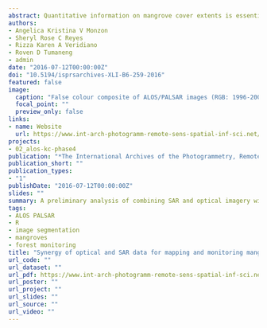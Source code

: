 ```yaml
---
abstract: Quantitative information on mangrove cover extents is essential in producing relevant resource management plans and conservation strategies. In the Philippines, mangrove rehabilitation was made a priority in relation to disaster risk response and mitigation following the calamities in the coastal communities during typhoon Haiyan/Yolanda; hence, baseline information on the extent of remaining mangrove cover was essential for effective site interventions. Although mangrove cover maps for the country already exists, analysis of mangrove cover changes were limited to the application of fixed annual deforestation rates due to the challenge of acquiring consistent temporal cloud-free optical satellite data over large landscapes. This study presents an initial analysis of SAR and optical imagery combined with field-based observations for detecting mangrove cover extent and changes through a straightforward graphical approach. The analysis is part of a larger study evaluating the synergistic use of time-series L-band SAR and optical data for mapping and monitoring of mangroves. Image segmentation was implemented on the 25-meter ALOS/PALSAR image mosaics, in which the generated objects were subjected to statistical analysis using the software R. In combination with selected Landsat bands, the class statistics from the image bands were used to generate decision trees and thresholds for the hierarchical image classification. The results were compared with global mangrove cover dataset and validated using collected ground truth data. This study developed an integrated replicable approach for analyzing future radar and optical datasets, essential in national level mangrove cover change monitoring and assessment for long-term conservation targets and strategies.
authors:
- Angelica Kristina V Monzon
- Sheryl Rose C Reyes
- Rizza Karen A Veridiano
- Roven D Tumaneng
- admin
date: "2016-07-12T00:00:00Z"
doi: "10.5194/isprsarchives-XLI-B6-259-2016"
featured: false
image:
  caption: "False colour composite of ALOS/PALSAR images (RGB: 1996-2007-2010) and mangrove field validation sites in the Philippines."
  focal_point: ""
  preview_only: false
links:
- name: Website
  url: https://www.int-arch-photogramm-remote-sens-spatial-inf-sci.net/XLI-B6/259/2016/
projects:
- 02_alos-kc-phase4
publication: "*The International Archives of the Photogrammetry, Remote Sensing, and Spatial Information Sciences*"
publication_short: ""
publication_types:
- "1"
publishDate: "2016-07-12T00:00:00Z"
slides: ""
summary: A preliminary analysis of combining SAR and optical imagery with field-based observations for detecting mangrove cover extent and changes through a straightforward graphical approach.
tags:
- ALOS PALSAR
- R
- image segmentation
- mangroves
- forest monitoring
title: "Synergy of optical and SAR data for mapping and monitoring mangroves"
url_code: ""
url_dataset: ""
url_pdf: https://www.int-arch-photogramm-remote-sens-spatial-inf-sci.net/XLI-B6/259/2016/isprs-archives-XLI-B6-259-2016.pdf
url_poster: ""
url_project: ""
url_slides: ""
url_source: ""
url_video: ""
---
```

<div data-badge-details="right" data-badge-type="medium-donut" data-doi="10.5194/isprsarchives-XLI-B6-259-2016" data-hide-no-mentions="true" class="altmetric-embed"></div>

<span class="__dimensions_badge_embed__" data-doi="10.5194/isprsarchives-XLI-B6-259-2016" data-legend="always"></span><script async src="https://badge.dimensions.ai/badge.js" charset="utf-8"></script>

